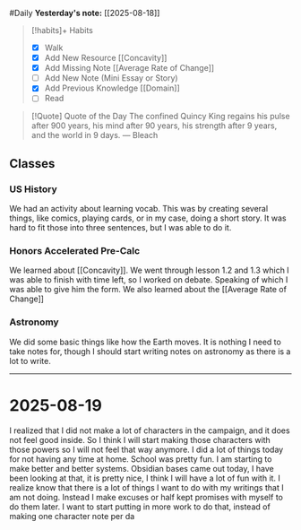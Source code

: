 #Daily
**Yesterday's note:** [[2025-08-18]]

> [!habits]+ Habits 
>- [x] Walk 
>- [x] Add New Resource [[Concavity]]
> - [x] Add Missing Note [[Average Rate of Change]]
> - [ ] Add New Note (Mini Essay or Story)
> - [x] Add Previous Knowledge [[Domain]]
> - [ ] Read

> [!Quote]  Quote of the Day
> The confined Quincy King regains his pulse after 900 years, his mind after 90 years, his strength after 9 years, and the world in 9 days.
> — Bleach

## Classes 

### US History 
We had an activity about learning vocab. This was by creating several things, like comics, playing cards, or in my case, doing a short story. It was hard to fit those into three sentences, but I was able to do it. 
### Honors Accelerated Pre-Calc 
We learned about [[Concavity]]. We went through lesson 1.2 and 1.3 which I was able to finish with time left, so I worked on debate. Speaking of which I was able to give him the form. We also learned about the [[Average Rate of Change]]
### Astronomy 
We did some basic things like how the Earth moves. It is nothing I need to take notes for, though I should start writing notes on astronomy as there is a lot to write. 

<hr>

# 2025-08-19

I realized that I did not make a lot of characters in the campaign, and it does not feel good inside. So I think I will start making those characters with those powers so I will not feel that way anymore. I did a lot of things today for not having any time at home. School was pretty fun. I am starting to make better and better systems. Obsidian bases came out today, I have been looking at that, it is pretty nice, I think I will have a lot of fun with it. I realize know that there is a lot of things I want to do with my writings that I am not doing. Instead I make excuses or half kept promises with myself to do them later. I want to start putting in more work to do that, instead of making one character note per da
